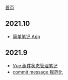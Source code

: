 [首页](README.md)

## 2021.10

- [简单笔记 App](docs/202110/simple-notes-app.md)

## 2021.9

- [Vue 组件状态管理笔记](docs/202109/20210906-state-manage-in-vue.md)
- [commit message 规范化](docs/202109/20210928-change-log.md)